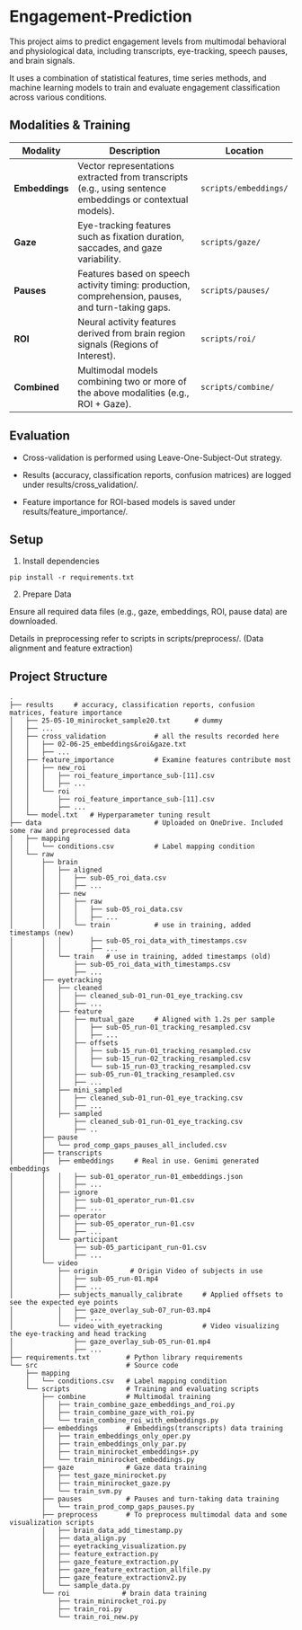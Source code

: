 # Engagement-Prediction

This project aims to predict engagement levels from multimodal behavioral and physiological data, including transcripts, eye-tracking, speech pauses, and brain signals. 

It uses a combination of statistical features, time series methods, and machine learning models to train and evaluate engagement classification across various conditions.

## Modalities & Training

| **Modality**   | **Description**                                                                                           | **Location**          |
| -------------- | --------------------------------------------------------------------------------------------------------- | --------------------- |
| **Embeddings** | Vector representations extracted from transcripts (e.g., using sentence embeddings or contextual models). | `scripts/embeddings/` |
| **Gaze**       | Eye-tracking features such as fixation duration, saccades, and gaze variability.                          | `scripts/gaze/`       |
| **Pauses**     | Features based on speech activity timing: production, comprehension, pauses, and turn-taking gaps.        | `scripts/pauses/`     |
| **ROI**        | Neural activity features derived from brain region signals (Regions of Interest).                         | `scripts/roi/`        |
| **Combined**   | Multimodal models combining two or more of the above modalities (e.g., ROI + Gaze).                       | `scripts/combine/`    |


## Evaluation

- Cross-validation is performed using Leave-One-Subject-Out strategy.

- Results (accuracy, classification reports, confusion matrices) are logged under results/cross_validation/.

- Feature importance for ROI-based models is saved under results/feature_importance/.

## Setup
1. Install dependencies

```
pip install -r requirements.txt
```

2. Prepare Data
 
Ensure all required data files (e.g., gaze, embeddings, ROI, pause data) are downloaded.

Details in preprocessing refer to scripts in scripts/preprocess/. (Data alignment and feature extraction)



## Project Structure

```
.
├── results     # accuracy, classification reports, confusion matrices, feature importance
│   ├── 25-05-10_minirocket_sample20.txt      # dummy
│   ├── ...
│   ├── cross_validation            # all the results recorded here
│   │   ├── 02-06-25_embeddings&roi&gaze.txt
│   │   ├── ...
│   ├── feature_importance          # Examine features contribute most
│   │   ├── new_roi
│   │   │   ├── roi_feature_importance_sub-[11].csv
│   │   │   ├── ...
│   │   └── roi
│   │       ├── roi_feature_importance_sub-[11].csv
│   │       ├── ...
│   └── model.txt   # Hyperparameter tuning result
├── data                            # Uploaded on OneDrive. Included some raw and preprocessed data
│   ├── mapping
│   │   └── conditions.csv          # Label mapping condition
│   └── raw
│       ├── brain
│       │   ├── aligned
│       │   │   ├── sub-05_roi_data.csv
│       │   │   ├── ...
│       │   ├── new
│       │   │   ├── raw
│       │   │   │   ├── sub-05_roi_data.csv
│       │   │   │   ├── ...
│       │   │   └── train           # use in training, added timestamps (new)
│       │   │       ├── sub-05_roi_data_with_timestamps.csv
│       │   │       ├── ...
│       │   └── train   # use in training, added timestamps (old)
│       │       ├── sub-05_roi_data_with_timestamps.csv
│       │       ├── ...
│       ├── eyetracking
│       │   ├── cleaned
│       │   │   ├── cleaned_sub-01_run-01_eye_tracking.csv
│       │   │   ├── ...
│       │   ├── feature
│       │   │   ├── mutual_gaze     # Aligned with 1.2s per sample
│       │   │   │   ├── sub-05_run-01_tracking_resampled.csv
│       │   │   │   ├── ...
│       │   │   ├── offsets
│       │   │   │   ├── sub-15_run-01_tracking_resampled.csv
│       │   │   │   ├── sub-15_run-02_tracking_resampled.csv
│       │   │   │   └── sub-15_run-03_tracking_resampled.csv
│       │   │   ├── sub-05_run-01_tracking_resampled.csv
│       │   │   ├── ...
│       │   ├── mini_sampled
│       │   │   ├── cleaned_sub-01_run-01_eye_tracking.csv
│       │   │   ├── ...
│       │   ├── sampled
│       │       ├── cleaned_sub-01_run-01_eye_tracking.csv
│       │       ├── ..
│       ├── pause
│       │   └── prod_comp_gaps_pauses_all_included.csv
│       ├── transcripts
│       │   ├── embeddings     # Real in use. Genimi generated embeddings
│       │   │   ├── sub-01_operator_run-01_embeddings.json
│       │   │   ├── ...
│       │   ├── ignore
│       │   │   ├── sub-01_operator_run-01.csv
│       │   │   ├── ...
│       │   ├── operator
│       │   │   ├── sub-05_operator_run-01.csv
│       │   │   ├── ...
│       │   └── participant
│       │       ├── sub-05_participant_run-01.csv
│       │       ├── ...
│       └── video
│           ├── origin        # Origin Video of subjects in use
│           │   ├── sub-05_run-01.mp4
│           │   ├── ...
│           ├── subjects_manually_calibrate     # Applied offsets to see the expected eye points
│           │   ├── gaze_overlay_sub-07_run-03.mp4
│           │   ├── ...
│           └── video_with_eyetracking          # Video visualizing the eye-tracking and head tracking
│               ├── gaze_overlay_sub-05_run-01.mp4
│               ├── ...
├── requirements.txt         # Python library requirements
└── src                      # Source code
    ├── mapping
    │   └── conditions.csv   # Label mapping condition
    └── scripts              # Training and evaluating scripts
        ├── combine          # Multimodal training
        │   ├── train_combine_gaze_embeddings_and_roi.py
        │   ├── train_combine_gaze_with_roi.py
        │   └── train_combine_roi_with_embeddings.py
        ├── embeddings       # Embeddings(transcripts) data training
        │   ├── train_embeddings_only_oper.py
        │   ├── train_embeddings_only_par.py
        │   ├── train_minirocket_embeddings+.py
        │   └── train_minirocket_embeddings.py
        ├── gaze             # Gaze data training
        │   ├── test_gaze_minirocket.py
        │   ├── train_minirocket_gaze.py
        │   └── train_svm.py
        ├── pauses           # Pauses and turn-taking data training
        │   └── train_prod_comp_gaps_pauses.py
        ├── preprocess       # To preprocess multimodal data and some visualization scripts
        │   ├── brain_data_add_timestamp.py
        │   ├── data_align.py
        │   ├── eyetracking_visualization.py
        │   ├── feature_extraction.py
        │   ├── gaze_feature_extraction.py
        │   ├── gaze_feature_extraction_allfile.py
        │   ├── gaze_feature_extractionv2.py
        │   └── sample_data.py
        └── roi             # brain data training
            ├── train_minirocket_roi.py
            ├── train_roi.py
            └── train_roi_new.py
```

